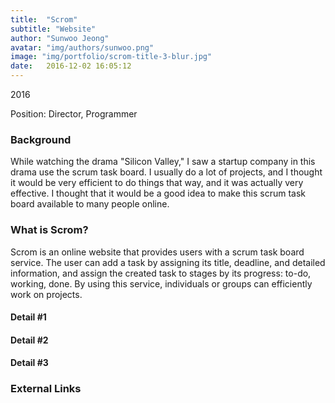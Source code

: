 ```yaml
---
title:  "Scrom"
subtitle: "Website"
author: "Sunwoo Jeong"
avatar: "img/authors/sunwoo.png"
image: "img/portfolio/scrom-title-3-blur.jpg"
date:   2016-12-02 16:05:12
---
```


2016

Position: Director, Programmer

### Background

While watching the drama "Silicon Valley," I saw a startup company in this drama use the scrum task board. I usually do a lot of projects, and I thought it would be very efficient to do things that way, and it was actually very effective. I thought that it would be a good idea to make this scrum task board available to many people online.

### What is Scrom?

Scrom is an online website that provides users with a scrum task board service. The user can add a task by assigning its title, deadline, and detailed information, and assign the created task to stages by its progress: to-do, working, done. By using this service, individuals or groups can efficiently work on projects.

#### Detail #1

#### Detail #2

#### Detail #3

### External Links